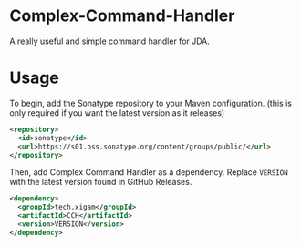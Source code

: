 # Complex-Command-Handler
A really useful and simple command handler for JDA.

# Usage
To begin, add the Sonatype repository to your Maven configuration.
(this is only required if you want the latest version as it releases)
```xml
<repository>
  <id>sonatype</id>
  <url>https://s01.oss.sonatype.org/content/groups/public/</url>
</repository>
```

Then, add Complex Command Handler as a dependency.
Replace `VERSION` with the latest version found in GitHub Releases.
```xml
<dependency>
  <groupId>tech.xigam</groupId>
  <artifactId>CCH</artifactId>
  <version>VERSION</version>
</dependency>
```
